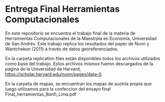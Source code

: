 # Entrega Final Herramientas Computacionales

En este repositorio se encuentra el trabajo final de la materia de Herramientas Computacionales de la Maestrpia en Economía, Universidad de San Andrés. 
Este trabajo replica los resultados del paper de Nunn y Wantchekon (2011) a través de datos georeferenciados. 

En la carpeta replication files están disponibles todos los archivos utilizados como base del trabajo. 
Estos archivos mismos fueron descargados de la pagina de la Universidad de Harvard, https://scholar.harvard.edu/nunn/pages/data-0. 

En la carpeta de mapas, se encuentran los mapas de auotria propia que luego utilizamos para la confeccion del ensayo final Final_herramientas_Banfi_Lima.pdf 

